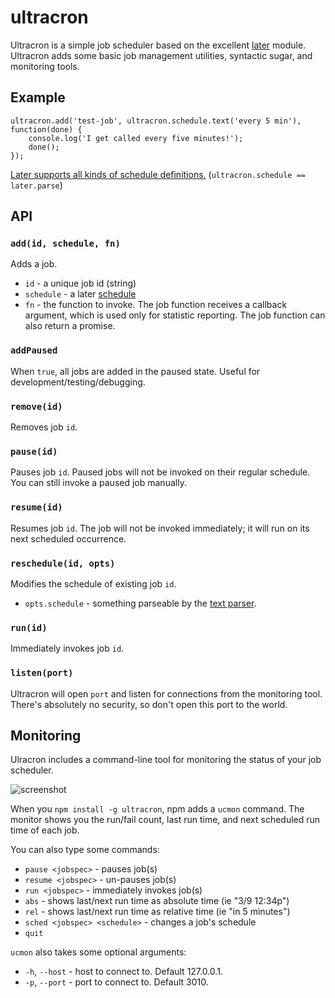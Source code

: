 ultracron
=========

Ultracron is a simple job scheduler based on the excellent [later](https://www.npmjs.com/package/later) module.  Ultracron adds some basic job management utilities, syntactic sugar, and monitoring tools.

Example
-------

	ultracron.add('test-job', ultracron.schedule.text('every 5 min'), function(done) {
		console.log('I get called every five minutes!');
		done();
	});

[Later supports all kinds of schedule definitions.](http://bunkat.github.io/later/parsers.html)  (`ultracron.schedule == later.parse`)

API
---

### `add(id, schedule, fn)`

Adds a job.

- `id` - a unique job id (string)
- `schedule` - a later [schedule](http://bunkat.github.io/later/schedules.html)
- `fn` - the function to invoke.  The job function receives a callback argument, which is used only for statistic reporting.  The job function can also return a promise.

### `addPaused`

When `true`, all jobs are added in the paused state.  Useful for development/testing/debugging.

### `remove(id)`

Removes job `id`.

### `pause(id)`

Pauses job `id`.  Paused jobs will not be invoked on their regular schedule.  You can still invoke a paused job manually.

### `resume(id)`

Resumes job `id`.  The job will not be invoked immediately; it will run on its next scheduled occurrence.

### `reschedule(id, opts)`

Modifies the schedule of existing job `id`.

- `opts.schedule` - something parseable by the [text parser](http://bunkat.github.io/later/parsers.html#text).

### `run(id)`

Immediately invokes job `id`.

### `listen(port)`

Ultracron will open `port` and listen for connections from the monitoring tool.  There's absolutely no security, so don't open this port to the world.

Monitoring
----------

Ulracron includes a command-line tool for monitoring the status of your job scheduler.

![screenshot](http://i.imgur.com/KL3nkTu.png)

When you `npm install -g ultracron`, npm adds a `ucmon` command.  The monitor shows you the run/fail count, last run time, and next scheduled run time of each job.

You can also type some commands:

- `pause <jobspec>` - pauses job(s)
- `resume <jobspec>` - un-pauses job(s)
- `run <jobspec>` - immediately invokes job(s)
- `abs` - shows last/next run time as absolute time (ie "3/9 12:34p")
- `rel` - shows last/next run time as relative time (ie "in 5 minutes")
- `sched <jobspec> <schedule>` - changes a job's schedule
- `quit`

`ucmon` also takes some optional arguments:

- `-h`, `--host` - host to connect to.  Default 127.0.0.1.
- `-p`, `--port` - port to connect to.  Default 3010.